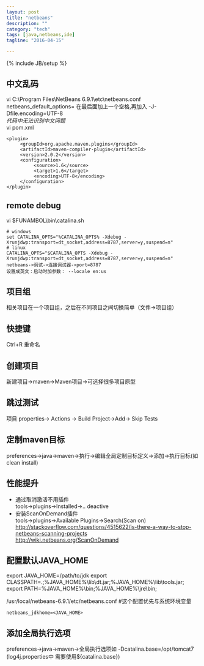 ```yaml
---
layout: post
title: "netbeans"
description: ""
category: "tech"
tags: [java,netbeans,ide]
tagline: "2016-04-15"

---
```

{% include JB/setup %}

## 中文乱码
vi C:\Program Files\NetBeans 6.9.1\etc\netbeans.conf  
netbeans_default_options= 在最后面加上一个空格,再加入 -J-Dfile.encoding=UTF-8  
*代码中无法识别中文问题*  
vi pom.xml

    <plugin>
         <groupId>org.apache.maven.plugins</groupId>
         <artifactId>maven-compiler-plugin</artifactId>
         <version>2.0.2</version>
         <configuration>
              <source>1.6</source>
              <target>1.6</target>
              <encoding>UTF-8</encoding>
         </configuration>
    </plugin>

## remote debug

vi $FUNAMBOL\bin\catalina.sh

    # windows
    set CATALINA_OPTS="%CATALINA_OPTS% -Xdebug -Xrunjdwp:transport=dt_socket,address=8787,server=y,suspend=n"
    # linux
    CATALINA_OPTS="$CATALINA_OPTS -Xdebug -Xrunjdwp:transport=dt_socket,address=8787,server=y,suspend=n"
    netbeans->调试->连接调试器->port=8787
    设置成英文：启动时加参数： --locale en:us

## 项目组  
相关项目在一个项目组，之后在不同项目之间切换简单（文件->项目组）

## 快捷键  
Ctrl+R 重命名

## 创建项目  
新建项目->maven->Maven项目->可选择很多项目原型

## 跳过测试  
项目 properties-> Actions -> Build Project->Add-> Skip Tests

## 定制maven目标
preferences->java->maven->执行->编辑全局定制目标定义->添加->执行目标(如clean install)

## 性能提升  

- 通过取消激活不用插件  
tools->plugins->Installed->.. deactive
- 安装ScanOnDemand插件  
tools->plugins->Available Plugins->Search(Scan on)
  http://stackoverflow.com/questions/4515622/is-there-a-way-to-stop-netbeans-scanning-projects  
  http://wiki.netbeans.org/ScanOnDemand  

## 配置默认JAVA_HOME

export JAVA_HOME=/path/to/jdk
export CLASSPATH=.;%JAVA_HOME%\lib\dt.jar;%JAVA_HOME%\lib\tools.jar;
export PATH=%JAVA_HOME%\bin;%JAVA_HOME%\jre\bin;

/usr/local/netbeans-6.9.1/etc/netbeans.conf #这个配置优先与系统环境变量

    netbeans_jdkhome=<JAVA_HOME>

## 添加全局执行选项
preferences->java->maven->全局执行选项如 -Dcatalina.base=/opt/tomcat7 (log4j.properties中
需要使用${catalina.base})
